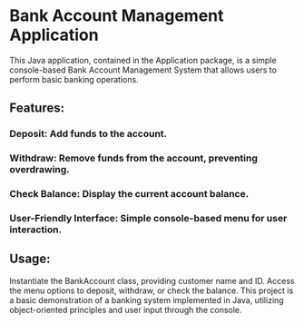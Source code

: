 # Bank Account Management Application
This Java application, contained in the Application package, is a simple console-based Bank Account Management System that allows users to perform basic banking operations.

## Features:
### Deposit: Add funds to the account.
### Withdraw: Remove funds from the account, preventing overdrawing.
### Check Balance: Display the current account balance.
### User-Friendly Interface: Simple console-based menu for user interaction.


## Usage:
Instantiate the BankAccount class, providing customer name and ID.
Access the menu options to deposit, withdraw, or check the balance.
This project is a basic demonstration of a banking system implemented in Java, utilizing object-oriented principles and user input through the console.
